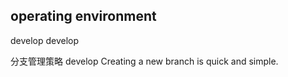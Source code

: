 ## operating environment
develop develop        

分支管理策略 develop
Creating a new branch is quick and simple.


                